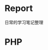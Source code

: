 # Report
日常的学习笔记整理

# PHP
[mac环境搭建]:https://github.com/JQHee/Report/blob/master/PHP/Mac%20搭建PHP环境.md


